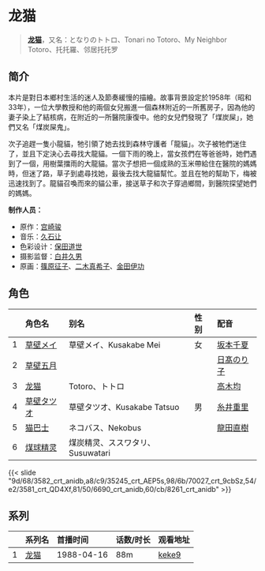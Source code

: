 # 龙猫


> <u>**[龙猫](http://bgm.tv/subject/302)**</u>，又名：となりのトトロ、Tonari no Totoro、My Neighbor Totoro、托托羅、邻居托托罗

## 简介


本片是對日本鄉村生活的迷人及節奏緩慢的描繪。故事背景設定於1958年（昭和33年），一位大學教授和他的兩個女兒搬進一個森林附近的一所舊房子，因為他的妻子染上了結核病，在附近的一所醫院康復中。他的女兒們發現了「煤炭屎」，她們又名「煤炭屎鬼」。

次子追趕一隻小龍貓，牠引領了她去找到森林守護者「龍貓」。次子被牠們迷住了，並且下定決心去尋找大龍貓。一個下雨的晚上，當女孩們在等爸爸時，她們遇到了一個，用樹葉擋雨的大龍貓。當次子想把一個成熟的玉米帶給住在醫院的媽媽時，但迷了路，草子到處尋找她，最後去找大龍貓幫忙。並且在牠的幫助下，梅被迅速找到了。龍貓召喚而來的貓公車，接送草子和次子穿過鄉間，到醫院探望她們的媽媽。

**制作人员：**
- 原作：[宫崎骏](http://bgm.tv/person/1040)
- 音乐：[久石让](http://bgm.tv/person/1638)
- 色彩设计：[保田道世](http://bgm.tv/person/1510)
- 摄影监督：[白井久男](http://bgm.tv/person/15)
- 原画：[篠原征子](http://bgm.tv/person/28966)、[二木真希子](http://bgm.tv/person/11680)、[金田伊功](http://bgm.tv/person/2653)

## 角色

|     |   角色名   |   别名  | 性别 |  配音  |
|:--- |:------  |:----      |:---  |:--   |
| 1 | [草壁メイ](http://bgm.tv/character/3582) | 草壁メイ、Kusakabe Mei | 女 | [坂本千夏](http://bgm.tv/person/4092) |
| 2 | [草壁五月](http://bgm.tv/character/35245) |  |  | [日髙のり子](http://bgm.tv/person/4024) |
| 3 | [龙猫](http://bgm.tv/character/70027) | Totoro、トトロ |  | [高木均](http://bgm.tv/person/5527) |
| 4 | [草壁タツオ](http://bgm.tv/character/3581) | 草壁タツオ、Kusakabe Tatsuo | 男 | [糸井重里](http://bgm.tv/person/4533) |
| 5 | [猫巴士](http://bgm.tv/character/6690) | ネコバス、Nekobus |  | [龍田直樹](http://bgm.tv/person/4091) |
| 6 | [煤球精灵](http://bgm.tv/character/8261) | 煤炭精灵、ススワタリ、Susuwatari |  |  |

{{< slide "9d/68/3582_crt_anidb,a8/c9/35245_crt_AEP5s,98/6b/70027_crt_9cbSz,54/e2/3581_crt_QD4Xf,81/50/6690_crt_anidb,60/cb/8261_crt_anidb" >}}

## 系列

|     | 系列名 | 首播时间       | 话数/时长 | 观看地址                                                     |
| :-- | :-- | :--------- | :---- | :------------------------------------------------------- |
| 1   |[龙猫](https://bgm.tv/subject/302)| 1988-04-16 | 88m   | [keke9](https://www.keke9.app/play/178908-4-178122.html) |



